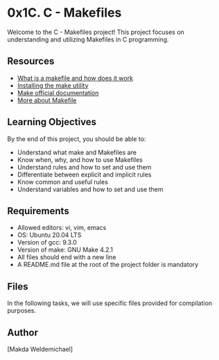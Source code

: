 # 0x1C. C - Makefiles

Welcome to the C - Makefiles project! This project focuses on understanding and utilizing Makefiles in C programming.

## Resources

- [What is a makefile and how does it work](link-to-makefile)
- [Installing the make utility](link-to-make-installation)
- [Make official documentation](link-to-make-docs)
- [More about Makefile](link-to-more-makefile-info)

## Learning Objectives

By the end of this project, you should be able to:

- Understand what make and Makefiles are
- Know when, why, and how to use Makefiles
- Understand rules and how to set and use them
- Differentiate between explicit and implicit rules
- Know common and useful rules
- Understand variables and how to set and use them

## Requirements

- Allowed editors: vi, vim, emacs
- OS: Ubuntu 20.04 LTS
- Version of gcc: 9.3.0
- Version of make: GNU Make 4.2.1
- All files should end with a new line
- A README.md file at the root of the project folder is mandatory

## Files

In the following tasks, we will use specific files provided for compilation purposes.

## Author

[Makda Weldemichael]



